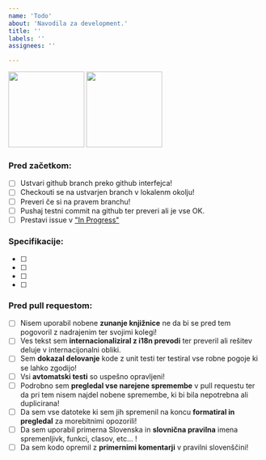 ```yaml
---
name: 'Todo'
about: 'Navodila za development.'
title: ''
labels: ''
assignees: ''

---
```


<img src="https://awesomespace.nl/wp-content/uploads/sites/14/2015/12/maxresdefault-1.jpg" height="150"></img>
<img src="https://i.kym-cdn.com/entries/icons/original/000/018/012/this_is_fine.jpeg" height="150"></img>


### Pred začetkom:
- [ ] Ustvari github branch preko github interfejca!
- [ ] Checkouti se na ustvarjen branch v lokalenm okolju!
- [ ] Preveri če si na pravem branchu!
- [ ] Pushaj testni commit na github ter preveri ali je vse OK.
- [ ] Prestavi issue v ["In Progress"](https://github.com/users/urosjarc/projects/2)

### Specifikacije:
- [ ] 
- [ ] 
- [ ] 
- [ ] 

### Pred pull requestom:
- [ ] Nisem uporabil nobene **zunanje knjižnice** ne da bi se pred tem pogovoril z nadrajenim ter svojimi kolegi!
- [ ] Ves tekst sem **internacionaliziral z i18n prevodi** ter preveril ali rešitev deluje v internacijonalni obliki.
- [ ] Sem **dokazal delovanje** kode z unit testi ter testiral vse robne pogoje ki se lahko zgodijo!
- [ ] Vsi **avtomatski testi** so uspešno opravljeni!
- [ ] Podrobno sem **pregledal vse narejene spremembe** v pull requestu ter da pri tem nisem najdel nobene spremembe, ki bi bila nepotrebna ali duplicirana!
- [ ] Da sem vse datoteke ki sem jih spremenil na koncu **formatiral in pregledal** za morebitnimi opozorili!
- [ ] Da sem uporabil primerna Slovenska in **slovnična pravilna** imena spremenljivk, funkci, clasov, etc... !
- [ ] Da sem kodo opremil z **primernimi komentarji** v pravilni slovenščini!
